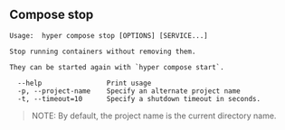 ## Compose stop

	Usage:	hyper compose stop [OPTIONS] [SERVICE...]

	Stop running containers without removing them.

	They can be started again with `hyper compose start`.

	  --help                Print usage
	  -p, --project-name    Specify an alternate project name
	  -t, --timeout=10      Specify a shutdown timeout in seconds.


> NOTE: By default, the project name is the current directory name.
